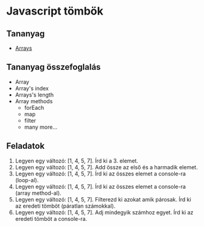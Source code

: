 # Javascript tömbök

## Tananyag

- [Arrays](https://www.youtube.com/watch?v=9McWnYZl1ZM&list=PLj6t-9MtkMFklRHPJfGxGMCM_zApkMSng&index=7)

## Tananyag összefoglalás

- Array
- Array's index
- Arrays's length
- Array methods
    - forEach
    - map
    - filter
    - many more...

## Feladatok

1. Legyen egy változó: [1, 4, 5, 7]. Írd ki a 3. elemet.
2. Legyen egy változó: [1, 4, 5, 7]. Add össze az első és a harmadik elemet.
3. Legyen egy változó: [1, 4, 5, 7]. Írd ki az összes elemet a console-ra (loop-al).
4. Legyen egy változó: [1, 4, 5, 7]. Írd ki az összes elemet a console-ra (array method-al).
5. Legyen egy változó: [1, 4, 5, 7]. Filterezd ki azokat amik párosak. Írd ki az eredeti tömböt (páratlan számokkal).
6. Legyen egy változó: [1, 4, 5, 7]. Adj mindegyik számhoz egyet. Írd ki az eredeti tömböt a console-ra.
